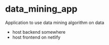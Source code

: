 # data_mining_app
 Application to use data mining algorithm on data
 
 * host backend somewhere
 * host frontend on netlify
